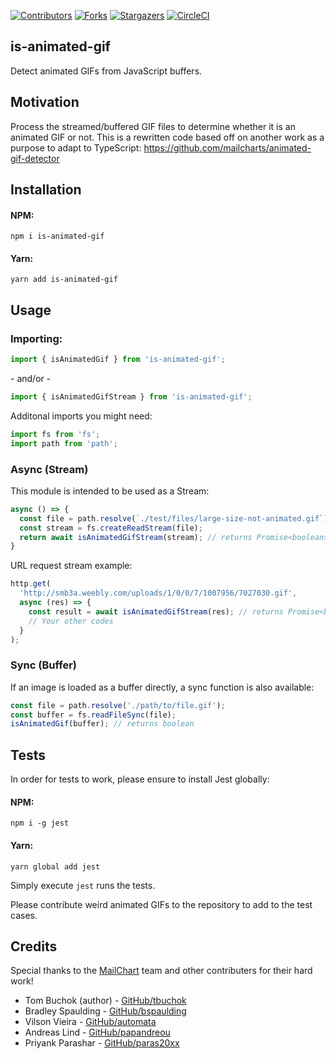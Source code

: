 [![Contributors][contributors-shield]][contributors-url]
[![Forks][forks-shield]][forks-url]
[![Stargazers][stars-shield]][stars-url]
[![CircleCI][circleci-shield]][circleci-url]

[contributors-shield]: https://img.shields.io/github/contributors/HypernovaTX/is-animated-gif.svg?style=for-the-badge
[contributors-url]: https://github.com/HypernovaTX/is-animated-gif/graphs/contributors
[forks-shield]: https://img.shields.io/github/forks/HypernovaTX/is-animated-gif.svg?style=for-the-badge
[forks-url]: https://github.com/HypernovaTX/is-animated-gif/network/members
[stars-shield]: https://img.shields.io/github/stars/HypernovaTX/is-animated-gif.svg?style=for-the-badge
[stars-url]: https://github.com/HypernovaTX/is-animated-gif/stargazers
[circleci-shield]: https://img.shields.io/circleci/build/github/HypernovaTx/is-animated-gif?style=for-the-badge
[circleci-url]: https://circleci.com/gh/HypernovaTX/is-animated-gif/tree/master
[issues-shield]: https://img.shields.io/github/issues/HypernovaTX/is-animated-gif.svg?style=for-the-badge
[issues-url]: https://github.com/HypernovaTX/is-animated-gif/issues
[license-shield]: https://img.shields.io/github/license/HypernovaTX/is-animated-gif.svg?style=for-the-badge
[license-url]: https://github.com/HypernovaTX/is-animated-gif/blob/master/LICENSE.txt

is-animated-gif
---
Detect animated GIFs from JavaScript buffers.



## Motivation

Process the streamed/buffered GIF files to determine whether it is an animated GIF or not. This is a rewritten code based off on another work as a purpose to adapt to TypeScript: https://github.com/mailcharts/animated-gif-detector



## Installation
#### NPM:
`npm i is-animated-gif`
#### Yarn:
`yarn add is-animated-gif`



## Usage
### Importing:
```ts
import { isAnimatedGif } from 'is-animated-gif';
```
 \- and/or -
 ```ts
import { isAnimatedGifStream } from 'is-animated-gif';
```

Additonal imports you might need:
 ```ts
import fs from 'fs';
import path from 'path';
```

### Async (Stream)

This module is intended to be used as a Stream:
```ts
async () => {
  const file = path.resolve(`./test/files/large-size-not-animated.gif`);
  const stream = fs.createReadStream(file);
  return await isAnimatedGifStream(stream); // returns Promise<boolean>
}
```

URL request stream example:
```ts
http.get(
  'http://smb3a.weebly.com/uploads/1/0/0/7/1007956/7027030.gif',
  async (res) => {
    const result = await isAnimatedGifStream(res); // returns Promise<boolean>
    // Your other codes
  }
);
```

### Sync (Buffer)
If an image is loaded as a buffer directly, a sync function is also available:
```ts
const file = path.resolve('./path/to/file.gif');
const buffer = fs.readFileSync(file);
isAnimatedGif(buffer); // returns boolean
```



## Tests
In order for tests to work, please ensure to install Jest globally:
#### NPM:
`npm i -g jest`

#### Yarn:
`yarn global add jest`

Simply execute `jest` runs the tests.

Please contribute weird animated GIFs to the repository to add to the test cases.



## Credits
Special thanks to the [MailChart](https://github.com/mailcharts) team and other contributers for their hard work!
- Tom Buchok (author) - [GitHub/tbuchok](https://github.com/tbuchok)
- Bradley Spaulding - [GitHub/bspaulding](https://github.com/bspaulding)
- Vilson Vieira - [GitHub/automata](https://github.com/automata)
- Andreas Lind - [GitHub/papandreou](https://github.com/papandreou)
- Priyank Parashar - [GitHub/paras20xx](https://github.com/paras20xx)
